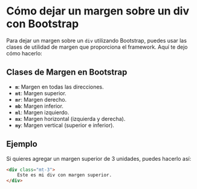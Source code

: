 # Cómo dejar un margen sobre un div con Bootstrap

Para dejar un margen sobre un `div` utilizando Bootstrap, puedes usar las clases de utilidad de margen que proporciona el framework. Aquí te dejo cómo hacerlo:

## Clases de Margen en Bootstrap

- **`m`**: Margen en todas las direcciones.
- **`mt`**: Margen superior.
- **`mr`**: Margen derecho.
- **`mb`**: Margen inferior.
- **`ml`**: Margen izquierdo.
- **`mx`**: Margen horizontal (izquierda y derecha).
- **`my`**: Margen vertical (superior e inferior).

## Ejemplo

Si quieres agregar un margen superior de 3 unidades, puedes hacerlo así:

```html
<div class="mt-3">
    Este es mi div con margen superior.
</div>
